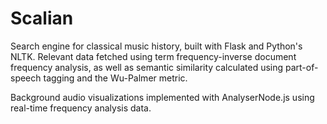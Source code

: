 # Scalian
Search engine for classical music history, built with Flask and Python's NLTK. 
Relevant data fetched using term frequency-inverse document frequency analysis, as well as semantic similarity calculated using part-of-speech tagging and the Wu-Palmer metric.

Background audio visualizations implemented with AnalyserNode.js using real-time frequency analysis data.
